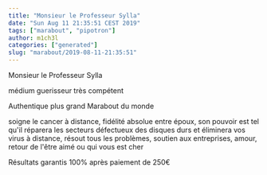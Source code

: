 ```yaml
---
title: "Monsieur le Professeur Sylla"
date: "Sun Aug 11 21:35:51 CEST 2019"
tags: ["marabout", "pipotron"]
author: m1ch3l
categories: ["generated"]
slug: "marabout/2019-08-11-21:35:51"
---
```


Monsieur le Professeur Sylla

médium guerisseur très compétent

Authentique plus grand Marabout du monde

soigne le cancer à distance, fidélité absolue entre époux, son pouvoir est tel qu'il réparera les secteurs défectueux des disques durs et éliminera vos virus à distance, résout tous les problèmes, soutien aux entreprises, amour, retour de l'être aimé ou qui vous est cher

Résultats garantis 100% après paiement de 250€
